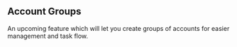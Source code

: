 ## Account Groups

An upcoming feature which will let you create groups of accounts for easier management and task flow.

